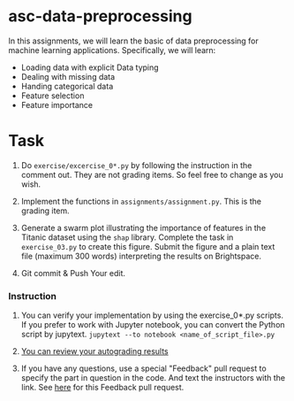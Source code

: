 # asc-data-preprocessing

In this assignments, we will learn the basic of data preprocessing for machine learning applications. Specifically, we will learn:

- Loading data with explicit Data typing
- Dealing with missing data
- Handing categorical data
- Feature selection
- Feature importance


# Task

1. Do `exercise/excercise_0*.py` by following the instruction in the comment out. They are not grading items. So feel free to change as you wish.

2. Implement the functions in `assignments/assignment.py`. This is the grading item.

3. Generate a swarm plot illustrating the importance of features in the Titanic dataset using the `shap` library. Complete the task in `exercise_03.py` to create this figure. Submit the figure and a plain text file (maximum 300 words) interpreting the results on Brightspace.

4. Git commit & Push Your edit.


### Instruction

1. You can verify your implementation by using the exercise_0*.py scripts. If you prefer to work with Jupyter notebook, you can convert the Python script by jupytext. `jupytext --to notebook <name_of_script_file>.py`

2. [You can review your autograding results](https://docs.github.com/en/education/manage-coursework-with-github-classroom/learn-with-github-classroom/view-autograding-results)

3. If you have any questions, use a special "Feedback" pull request to specify the part in question in the code. And text the instructors with the link. See [here](https://docs.github.com/en/education/manage-coursework-with-github-classroom/teach-with-github-classroom/leave-feedback-with-pull-requests) for this Feedback pull request.